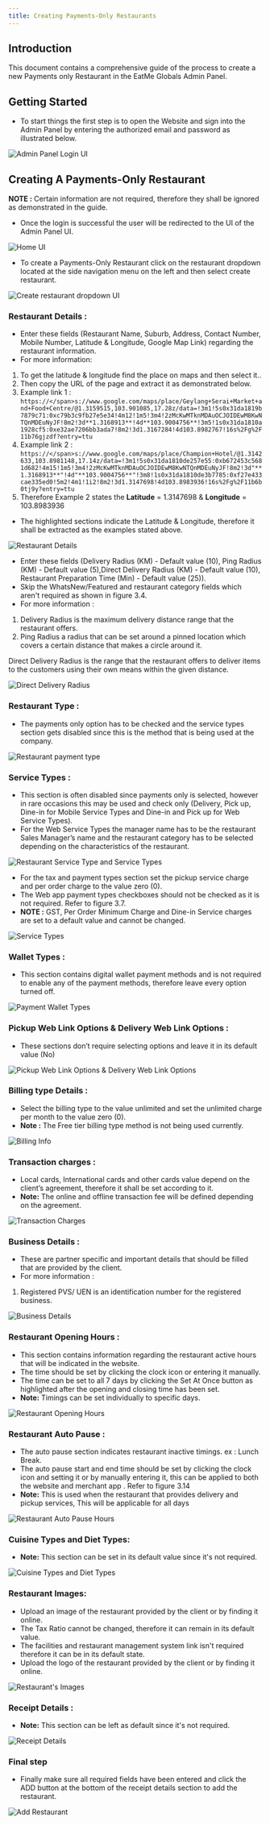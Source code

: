 ```yaml
---
title: Creating Payments-Only Restaurants
---
```

## Introduction

This document contains a comprehensive guide of the process to create a new Payments only Restaurant in the EatMe Globals Admin Panel.

## Getting Started

* To start things the first step is to open the Website and sign into the Admin Panel by entering the authorized email and password as illustrated below.

![Admin Panel Login UI](/img/login-custom-.png "Admin Panel Login")

## Creating A Payments-Only Restaurant

**NOTE :** Certain information are not required, therefore they shall be ignored as demonstrated in the guide.

* Once the login is successful the user will be redirected to the UI of the Admin Panel UI.

![Home UI](/img/home-custom-.png "Home")

* To create a Payments-Only Restaurant click on the restaurant dropdown located at the side navigation menu on the left and then select create restaurant.

![Create restaurant dropdown UI](/img/create-restaurant-custom-.png "Create restaurant dropdown")

### Restaurant Details :

* Enter these fields (Restaurant Name, Suburb, Address, Contact Number, Mobile Number, Latitude & Longitude, Google Map Link) regarding the restaurant information.
* For more information:

1. To get the latitude & longitude find the place on maps and then select it..
2. Then copy the URL of the page and extract it as demonstrated below.
3. Example link 1 : `https://</span>s://www.google.com/maps/place/Geylang+Serai+Market+and+Food+Centre/@1.3159515,103.901085,17.28z/data=!3m1!5s0x31da1819b7879c71:0xc79b3c9fb27e5e34!4m12!1m5!3m4!2zMcKwMTknMDAuOCJOIDEwM8KwNTQnMDEuNyJF!8m2!3d**1.3168913**!4d**103.9004756**!3m5!1s0x31da1810a1928cf5:0xe32ae7206bb3ada7!8m2!3d1.3167284!4d103.8982767!16s%2Fg%2F11b76gjzdf?entry=ttu`
4. Example link 2 : `https://</span>s://www.google.com/maps/place/Champion+Hotel/@1.3142633,103.8981148,17.14z/data=!3m1!5s0x31da1810de257e55:0xb672453c5681d682!4m15!1m5!3m4!2zMcKwMTknMDAuOCJOIDEwM8KwNTQnMDEuNyJF!8m2!3d"**1.3168913**"!4d"**103.9004756**"!3m8!1s0x31da1810de3b7785:0xf27e433cae335ed0!5m2!4m1!1i2!8m2!3d1.3147698!4d103.8983936!16s%2Fg%2F11b6b0tj9y?entry=ttu`
5. Therefore Example 2 states the **Latitude** = 1.3147698 & **Longitude** = 103.8983936

* The highlighted sections indicate the Latitude & Longitude, therefore it shall be extracted as the examples stated above.

![Restaurant Details](/img/restaurant-details-custom-.png "Restaurant Details")

* Enter these fields (Delivery Radius (KM) - Default value (10), Ping Radius (KM) - Default value (5),Direct Delivery Radius (KM) - Default value (10), Restaurant Preparation Time (Min) - Default value (25)).
* Skip the WhatsNew/Featured and restaurant category fields which aren't required as shown in figure 3.4.
* For more information : 

1. Delivery Radius is the maximum delivery distance range that the restaurant offers.
2. Ping Radius a radius that can be set around a pinned location which covers a certain distance that makes a circle around it.

Direct Delivery Radius is the range that the restaurant offers to deliver items to the customers using their own means within the given distance.

![Direct Delivery Radius](/img/delivery-ranges-custom-.png "Direct Delivery Radius")

### Restaurant Type :

* The payments only option has to be checked and the service types section gets disabled since this is the method that is being used at the company.

![Restaurant payment type](/img/restaurant-type-custom-.png "Restaurant payment type")

### Service Types :

* This section is often disabled since payments only is selected, however in rare occasions this may be used and check only (Delivery, Pick up, Dine-in for Mobile Service Types and Dine-in and Pick up for Web Service Types).
* For the Web Service Types the manager name has to be the restaurant Sales Manager’s name and the restaurant category has to be selected depending on the characteristics of the restaurant.

![Restaurant Service Type and Service Types](/img/restaurant-type-service-types-custom-.png "Restaurant Service Type")

* For the tax and payment types section set the pickup service charge and per order charge to the value zero (0).
* The Web app payment types checkboxes should not be checked as it is not required. Refer to figure 3.7.
* **NOTE :** GST, Per Order Minimum Charge and Dine-in Service charges are set to a default value and cannot be changed.

![Service Types](/img/web-service-types-custom-.png "Service Types")

### Wallet Types :

* This section contains digital wallet payment methods and is not required to enable any of the payment methods, therefore leave every option turned off.

![Payment Wallet Types](/img/wallet-charges-custom-.png "Payment Wallet Types")

### Pickup Web Link Options & Delivery Web Link Options :

* These sections don’t require selecting options and leave it in its default value (No)

![Pickup Web Link Options & Delivery Web Link Options ](/img/restaurant-pickup-web-link-options-delivery-web-link-options-custom-.png "Pickup Web Link Options & Delivery Web Link Options ")

### Billing type Details :

* Select the billing type to the value unlimited and set the unlimited charge per month to the value zero (0).
* **Note :** The Free tier billing type method is not being used currently.

![Billing Info](/img/billing-type-custom-.png "Billing info")

### Transaction charges :

* Local cards, International cards and other cards value depend on the client’s agreement, therefore it shall be set according to it. 
* **Note:** The online and offline transaction fee will be defined depending on the agreement.

![Transaction Charges ](/img/transaction-charges-custom-.png "Transaction Charges")

### Business Details :

* These are partner specific and important details that should be filled that are provided by the client. 
* For more information : 

1. Registered PVS/ UEN is an identification number for the registered business.

![Business Details](/img/business-details-custom-.png "Business Details")

### Restaurant Opening Hours :

* This section contains information regarding the restaurant active hours that will be indicated in the website.
* The time should be set by clicking the clock icon or entering it manually.
* The time can be set to all 7 days by clicking the Set At Once button as highlighted after the opening and closing time has been set.
* **Note:** Timings can be set individually to specific days.

![Restaurant Opening Hours ](/img/opening-hours-custom-.png "Restaurant Opening Hours ")

### Restaurant Auto Pause :

* The auto pause section indicates restaurant inactive timings. ex : Lunch Break.
* The auto pause start and end time should be set by clicking the clock icon and setting it or by manually entering it, this can be applied to both the website and merchant app . Refer to figure 3.14
* **Note:** This is used when the restaurant that provides delivery and pickup services, This will be applicable for all days

![Restaurant Auto Pause Hours](/img/auto-pause-custom-.png "Restaurant Auto Pause Hours")

### Cuisine Types and Diet Types:

* **Note:** This section can be set in its default value  since it's not required.

![Cuisine Types and Diet Types](/img/food-and-diet-types-custom-.png "Cuisine Types and Diet Types")

### Restaurant Images:

* Upload an image of the restaurant provided by the client or by finding it online.
* The Tax Ratio cannot be changed, therefore it can remain in its default value.
* The facilities and restaurant management system link isn't required therefore it can be in its default state.
* Upload the logo of the restaurant provided by the client or by finding it online.

![Restaurant's Images](/img/restaurant-images-custom-.png "Restaurant's Images")

### Receipt Details :

* **Note:** This section can be left as default since it's not required.

![Receipt Details](/img/receipt-details-custom-.png "Receipt Details")

### Final step

* Finally make sure all required fields have been entered and click the ADD button at the bottom of the receipt details section to add the restaurant.

![Add Restaurant](/img/add-restaurant-custom-.png "Add Restaurant")
